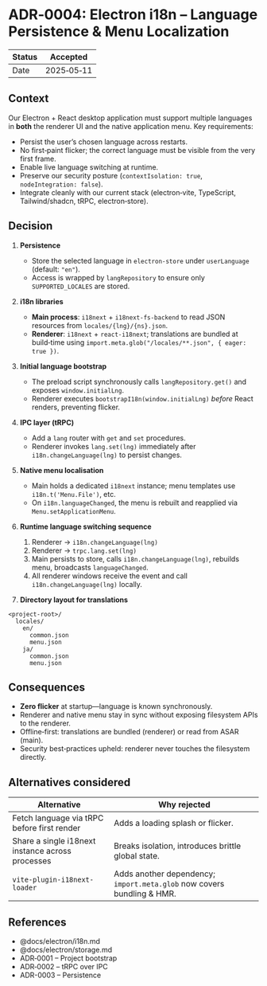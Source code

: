 # ADR‑0004: Electron i18n – Language Persistence & Menu Localization

| Status | Accepted   |
| ------ | ---------- |
| Date   | 2025‑05‑11 |

## Context

Our Electron + React desktop application must support multiple languages in **both** the renderer UI and the native application menu. Key requirements:

- Persist the user’s chosen language across restarts.
- No first‑paint flicker; the correct language must be visible from the very first frame.
- Enable live language switching at runtime.
- Preserve our security posture (`contextIsolation: true`, `nodeIntegration: false`).
- Integrate cleanly with our current stack (electron‑vite, TypeScript, Tailwind/shadcn, tRPC, electron‑store).

## Decision

1. **Persistence**

   - Store the selected language in `electron-store` under `userLanguage` (default: `"en"`).
   - Access is wrapped by `langRepository` to ensure only `SUPPORTED_LOCALES` are stored.

2. **i18n libraries**

   - **Main process**: `i18next` + `i18next‑fs‑backend` to read JSON resources from `locales/{lng}/{ns}.json`.
   - **Renderer**: `i18next` + `react‑i18next`; translations are bundled at build‑time using `import.meta.glob("/locales/**.json", { eager: true })`.

3. **Initial language bootstrap**

   - The preload script synchronously calls `langRepository.get()` and exposes `window.initialLng`.
   - Renderer executes `bootstrapI18n(window.initialLng)` _before_ React renders, preventing flicker.

4. **IPC layer (tRPC)**

   - Add a `lang` router with `get` and `set` procedures.
   - Renderer invokes `lang.set(lng)` immediately after `i18n.changeLanguage(lng)` to persist changes.

5. **Native menu localisation**

   - Main holds a dedicated `i18next` instance; menu templates use `i18n.t('Menu.File')`, etc.
   - On `i18n.languageChanged`, the menu is rebuilt and reapplied via `Menu.setApplicationMenu`.

6. **Runtime language switching sequence**

   1. Renderer → `i18n.changeLanguage(lng)`
   2. Renderer → `trpc.lang.set(lng)`
   3. Main persists to store, calls `i18n.changeLanguage(lng)`, rebuilds menu, broadcasts `languageChanged`.
   4. All renderer windows receive the event and call `i18n.changeLanguage(lng)` locally.

7. **Directory layout for translations**

```text
<project-root>/
  locales/
    en/
      common.json
      menu.json
    ja/
      common.json
      menu.json
```

## Consequences

- **Zero flicker** at startup—language is known synchronously.
- Renderer and native menu stay in sync without exposing filesystem APIs to the renderer.
- Offline‑first: translations are bundled (renderer) or read from ASAR (main).
- Security best‑practices upheld: renderer never touches the filesystem directly.

## Alternatives considered

| Alternative                                      | Why rejected                                                           |
| ------------------------------------------------ | ---------------------------------------------------------------------- |
| Fetch language via tRPC before first render      | Adds a loading splash or flicker.                                      |
| Share a single i18next instance across processes | Breaks isolation, introduces brittle global state.                     |
| `vite-plugin-i18next-loader`                     | Adds another dependency; `import.meta.glob` now covers bundling & HMR. |

## References

- @docs/electron/i18n.md
- @docs/electron/storage.md
- ADR‑0001 – Project bootstrap
- ADR‑0002 – tRPC over IPC
- ADR-0003 – Persistence
